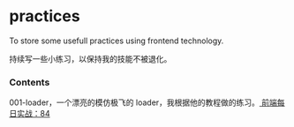 # practices
To store some usefull practices using frontend technology.

持续写一些小练习，以保持我的技能不被退化。

### Contents
001-loader，一个漂亮的模仿极飞的 loader，我根据他的教程做的练习。[
前端每日实战：84](https://segmentfault.com/a/1190000015700996?utm_source=weekly&utm_medium=email&utm_campaign=email_weekly)